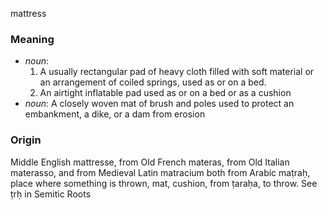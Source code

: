mattress
### Meaning
+ _noun_:
   1. A usually rectangular pad of heavy cloth filled with soft material or an arrangement of coiled springs, used as or on a bed.
   2. An airtight inflatable pad used as or on a bed or as a cushion
+ _noun_: A closely woven mat of brush and poles used to protect an embankment, a dike, or a dam from erosion

### Origin

Middle English mattresse, from Old French materas, from Old Italian materasso, and from Medieval Latin matracium both from Arabic maṭraḥ, place where something is thrown, mat, cushion, from ṭaraḥa, to throw. See ṭrḥ in Semitic Roots
